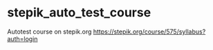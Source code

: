 # stepik_auto_test_course
Autotest course on stepik.org
https://stepik.org/course/575/syllabus?auth=login
